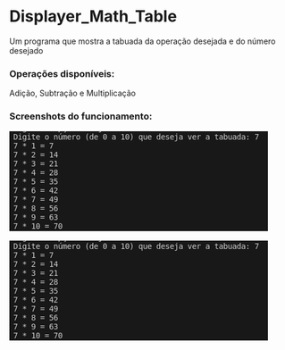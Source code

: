 # Displayer_Math_Table
Um programa que mostra a tabuada da operação desejada e do número desejado

### Operações disponíveis: 
Adição, Subtração e Multiplicação

### Screenshots do funcionamento:

![Interação inicial, com escolha de qual tabuada é escolhida para mostrar](https://github.com/DrLiTH7/Displayer_Math_Table/blob/main/screens/Screenshot%20from%202023-10-13%2010-40-48.png)

![Tabuada sendo exibida após a escolha de qual número deseja-se que se exiba](https://github.com/DrLiTH7/Displayer_Math_Table/blob/main/screens/Screenshot%20from%202023-10-13%2010-40-48.png)